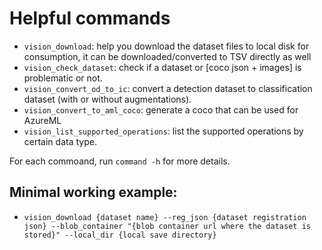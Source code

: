 # Helpful commands

- `vision_download`: help you download the dataset files to local disk for consumption, it can be downloaded/converted to TSV directly as well
- `vision_check_dataset`: check if a dataset or [coco json + images] is problematic or not.
- `vision_convert_od_to_ic`: convert a detection dataset to classification dataset (with or without augmentations).
- `vision_convert_to_aml_coco`: generate a coco that can be used for AzureML
- `vision_list_supported_operations`: list the supported operations by certain data type.

For each commoand, run `command -h` for more details.

## Minimal working example:
- `vision_download {dataset name} --reg_json {dataset registration json} --blob_container "{blob container url where the dataset is stored}" --local_dir {local save directory}`
